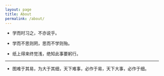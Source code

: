 ```yaml
---
layout: page
title: About
permalink: /about/
---
```


* 学而时习之，不亦说乎。

* 学而不思则罔，思而不学则殆。

* 纸上得来终觉浅，绝知此事要躬行。

---

* 图难于其易，为大于其细，天下难事，必作于易，天下大事，必作于细。

